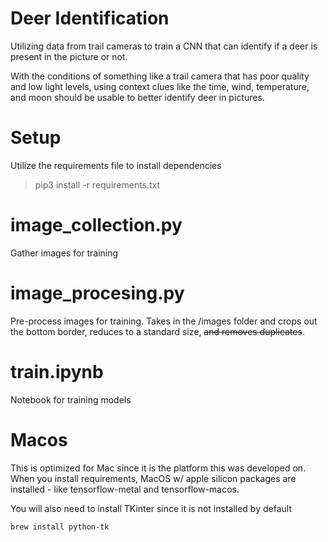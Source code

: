 # Deer Identification 

Utilizing data from trail cameras to train a CNN that can identify if a deer is present in the picture or not. 

With the conditions of something like a trail camera that has poor quality and low light levels, using context clues like the time, wind, temperature, and moon should be usable to better identify deer in pictures. 

# Setup 

Utilize the requirements file to install dependencies

> pip3 install -r requirements.txt 

# image_collection.py

Gather images for training

# image_procesing.py

Pre-process images for training. Takes in the /images folder and crops out the bottom border, reduces to a standard size, ~~and removes duplicates~~.

# train.ipynb

Notebook for training models 

# Macos 

This is optimized for Mac since it is the platform this was developed on. When you install requirements, MacOS w/ apple silicon packages are installed - like tensorflow-metal and tensorflow-macos. 

You will also need to install TKinter since it is not installed by default 

```Shell
brew install python-tk
```
